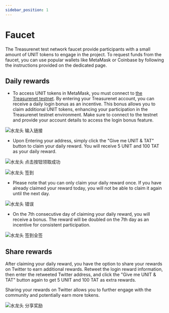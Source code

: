 ```yaml
---
sidebar_position: 1
---
```


# Faucet

The Treasurenet test network faucet provide participants with a small amount of UNIT tokens to engage in the project. To request funds from the faucet, you can use popular wallets like MetaMask or Coinbase by following the instructions provided on the dedicated page.

## Daily rewards

- To access UNIT tokens in MetaMask, you must connect to [the Treasurenet testnet](https://faucet.testnet.treasurenet.io). By entering your Treasurenet account, you can receive a daily login bonus as an incentive. This bonus allows you to claim additional UNIT tokens, enhancing your participation in the Treasurenet testnet environment. Make sure to connect to the testnet and provide your account details to access the login bonus feature.

![水龙头 输入链接](/img/docs/faucet1.png)

- Upon Entering your address, simply click the "Give me UNIT & TAT" button to claim your daily reward. You will receive 5 UNIT and 100 TAT as your daily reward.

![水龙头 点击按钮领取成功](/img/docs/faucet2.png)

![水龙头 签到](/img/docs/faucet3.png)

- Please note that you can only claim your daily reward once. If you have already claimed your reward today, you will not be able to claim it again until the next day.

![水龙头 错误](/img/docs/faucet4.png)

- On the 7th consecutive day of claiming your daily reward, you will receive a bonus. The reward will be doubled on the 7th day as an incentive for consistent participation.

![水龙头 签到全签](/img/docs/faucet5.png)

## Share rewards

After claiming your daily reward, you have the option to share your rewards on Twitter to earn additional rewards. Retweet the login reward information, then enter the retweeted Twitter address, and click the "Give me UNIT & TAT" button again to get 5 UNIT and 100 TAT as extra rewards.

Sharing your rewards on Twitter allows you to further engage with the community and potentially earn more tokens.

![水龙头 分享奖励](/img/docs/faucet6.png)
